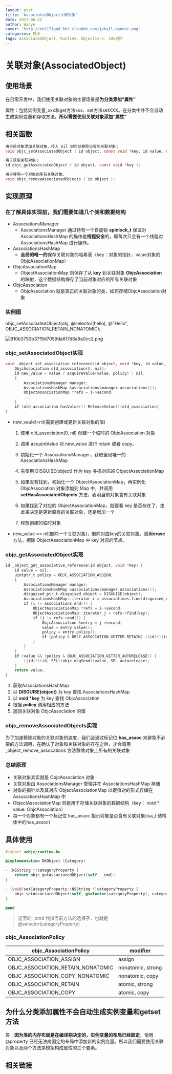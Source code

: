 ```yaml
---
layout: post
title: 'AssociatedObject关联对象'
date: 2017-06-22
author: Wanye
cover: 'http://on2171g4d.bkt.clouddn.com/jekyll-banner.png'
categories: 技术
tags: AssociatedObject, Runtime, Objectiv-C, iOS进阶
---
```


# 关联对象(AssociatedObject)

## 使用场景

在日常开发中，我们使用关联对象的主要场景是**为分类添加“属性”**

属性：包括实例变量_xxx和get方法xxx、set方法setXXX。在分类中并不会自动生成实例变量和存取方法，**所以需要使用关联对象添加“属性”**

## 相关函数

```objectivec
用于给对象添加关联对象，传入 nil 则可以移除已有的关联对象；
void objc_setAssociatedObject ( id object, const void *key, id value, objc_AssociationPolicy policy );

用于获取关联对象；
id objc_getAssociatedObject ( id object, const void *key );

用于移除一个对象的所有关联对象。
void objc_removeAssociatedObjects ( id object );
```

## 实现原理

### 在了解具体实现前，我们需要知道几个类和数据结构

* AssociationsManager
  * AssociationsManager 通过持有一个自旋锁 **spinlock_t** 保证对 AssociationsHashMap 的操作是**线程安全**的，即每次只会有一个线程对 AssociationsHashMap 进行操作。
* AssociationsHashMap
  * **全局的唯一的**保存关联对象的哈希表（key：对象的指针，value对象的ObjcAssociationMap）
* ObjcAssociationMap
  * ObjectAssociationMap 则保存了从 **key** 到关联对象 **ObjcAssociation** 的映射，这个数据结构保存了当前对象对应的所有关联对象
* ObjcAssociation
  * ObjcAssociation 就是真正的关联对象的类，如何存储ObjcAssociation对象

### 实例图

objc_setAssociatedObject(obj, @selector(hello), @"Hello", OBJC_ASSOCIATION_RETAIN_NONATOMIC);

![910b3750b37f9d7059da617d6a9a0cc2.png](../2017/06/associate1.png)

### objc_setAssociatedObject实现

```c
void _object_set_associative_reference(id object, void *key, id value, uintptr_t policy) {
    ObjcAssociation old_association(0, nil);
    id new_value = value ? acquireValue(value, policy) : nil;
    {
        AssociationsManager manager;
        AssociationsHashMap &associations(manager.associations());
        ObjectAssociationMap *refs = i->second;
        ...
    }
    if (old_association.hasValue()) ReleaseValue()(old_association);
}
```

* new_vaule!=nil(需要创建或更新关联对象的值)

    1. 使用 old_association(0, nil) 创建一个临时的 ObjcAssociation 对象
    2. 调用 acquireValue 对 new_value 进行 retain 或者 copy。

    3. 初始化一个 AssociationsManager，获取全局唯一的AssociationsHashMap
    4. 先使用 DISGUISE(object) 作为 key 寻找对应的 ObjectAssociationMap
    5. 如果没有找到，初始化一个 ObjectAssociationMap，再实例化 ObjcAssociation 对象添加到 Map 中，并调用 **setHasAssociatedObjects** 方法，表明当前对象含有关联对象
    6. 如果找到了对应的 ObjectAssociationMap，就要看 key 是否存在了，由此来决定是更新原有的关联对象，还是增加一个
    7. 释放创建的临时对象

* new_value == nil(删除一个关联对象)，删除对应key的关联对象。调用**erase**方法，擦除 ObjectAssociationMap 中 key 对应的节点。

### objc_getAssociatedObject实现

```objectivec
id _object_get_associative_reference(id object, void *key) {
    id value = nil;
    uintptr_t policy = OBJC_ASSOCIATION_ASSIGN;
    {
        AssociationsManager manager;
        AssociationsHashMap &associations(manager.associations());
        disguised_ptr_t disguised_object = DISGUISE(object);
        AssociationsHashMap::iterator i = associations.find(disguised_object);
        if (i != associations.end()) {
            ObjectAssociationMap *refs = i->second;
            ObjectAssociationMap::iterator j = refs->find(key);
            if (j != refs->end()) {
                ObjcAssociation &entry = j->second;
                value = entry.value();
                policy = entry.policy();
                if (policy & OBJC_ASSOCIATION_GETTER_RETAIN) ((id(*)(id, SEL))objc_msgSend)(value, SEL_retain);
            }
        }
    }
    if (value && (policy & OBJC_ASSOCIATION_GETTER_AUTORELEASE)) {
        ((id(*)(id, SEL))objc_msgSend)(value, SEL_autorelease);
    }
    return value;
}
```

1. 获取AssociationsHashMap
2. 以 **DISGUISE(object)** 为 key 查找 AssociationsHashMap
3. 以 **void \*key** 为 key 查找 ObjcAssociation
4. 根据 **policy** 调用相应的方法
5. 返回关联对象 ObjcAssociation 的值

### objc_removeAssociatedObjects实现

为了加速移除对象的关联对象的速度，我们会通过标记位 **has_assoc** 来避免不必要的方法调用，在确认了对象和关联对象的存在之后，才会调用 _object_remove_assocations 方法移除对象上所有的关联对象

### 总结原理

* 关联对象其实就是 ObjcAssociation 对象
* 关联对象由 AssociationsManager 管理并在 AssociationsHashMap 存储
* 对象的指针以及其对应 ObjectAssociationMap 以键值对的形式存储在 AssociationsHashMap 中
* ObjectAssociationMap 则是用于存储关联对象的数据结构（key： void \* value: ObjcAssociation）
* 每一个对象都有一个标记位 has_assoc 指示对象是否含有关联对象(isa_t 结构体中的has_assoc)

## 具体使用

```objectivec
#import <objc/runtime.h>

@implementation DKObject (Category)

- (NSString *)categoryProperty {
    return objc_getAssociatedObject(self, _cmd);
}

- (void)setCategoryProperty:(NSString *)categoryProperty {
    objc_setAssociatedObject(self, @selector(categoryProperty), categoryProperty, OBJC_ASSOCIATION_RETAIN_NONATOMIC);
}

@end
```

>这里的 _cmd 代指当前方法的选择子，也就是 @selector(categoryProperty)

### objc_AssociationPolicy

| objc_AssociationPolicy | modifier |
| --- | --- |
| OBJC_ASSOCIATION_ASSIGN | assign |
| OBJC_ASSOCIATION_RETAIN_NONATOMIC | nonatomic, strong |
| OBJC_ASSOCIATION_COPY_NONATOMIC | nonatomic, copy |
| OBJC_ASSOCIATION_RETAIN | atomic, strong  |
| OBJC_ASSOCIATION_COPY | atomic, copy |

## 为什么分类添加属性不会自动生成实例变量和getset方法

答：**因为类的内存布局是在编译期决定的，实例变量的布局已经固定**，使用 @property 已经无法向固定的布局中添加新的实例变量。所以我们需要使用关联对象以及两个方法来模拟构成属性的三个要素。

## 相关链接
